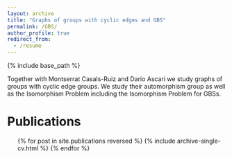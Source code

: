 ```yaml
---
layout: archive
title: "Graphs of groups with cyclic edges and GBS"
permalink: /GBS/
author_profile: true
redirect_from:
  - /resume
---
```


{% include base_path %}

Together with Montserrat Casals-Ruiz and Dario Ascari we study graphs of groups with cyclic edge groups. We study their automorphism group as well as the Isomorphism Problem including the Isomorphism Problem for GBSs.

Publications
======
  <ul>{% for post in site.publications reversed %}
    {% include archive-single-cv.html %}
  {% endfor %}</ul>